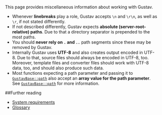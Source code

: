 This page provides miscellaneous information about working with Gustav.

+   Whenever **linebreaks** play a role, Gustav accepts `\n` and `\r\n`, as well as `\r`, if not stated differently.
+   If not described differently, Gustav expects **absolute (server-root-relative) paths**. Due to that a directory separator is prepended to the most paths.
+   You should **never rely on `.` and `..`** path segments since these may be removed by Gustav.
+   Internally Gustav uses **UTF-8** and also creates output encoded in UTF-8. Due to that, source files should always be encoded in UTF-8, too. Moreover, template files and converter files should work with UTF-8 data, too, and should also produce such data.
+   Most functions expecting a path parameter and passing it to [`GustavBase::path`](Private-API%3a-GustavBase#string-path-stringstring-path_segment--stringstring-path_segment--stringstring---) also accept an **array value for the path parameter**. See [`GustavBase::path`](Private-API%3a-GustavBase#string-path-stringstring-path_segment--stringstring-path_segment--stringstring---) for more information.



##Further reading

+   [System requirements](System-requirements)
+   [Glossary](Glossary)